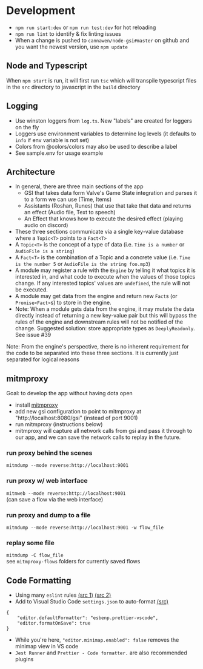 # Development

-   `npm run start:dev` or `npm run test:dev` for hot reloading
-   `npm run lint` to identify & fix linting issues
-   When a change is pushed to `cannawen/node-gsi#master` on github and you want the newest version, use `npm update`

## Node and Typescript

When `npm start` is run, it will first run `tsc` which will transpile typescript files in the `src` directory to javascript in the `build` directory

## Logging

-   Use winston loggers from `log.ts`. New "labels" are created for loggers on the fly
-   Loggers use environment variables to determine log levels (it defaults to `info` if env variable is not set)
-   Colors from @colors/colors may also be used to describe a label
-   See sample.env for usage example

## Architecture

-   In general, there are three main sections of the app
    -   GSI that takes data form Valve's Game State integration and parses it to a form we can use (Time, Items)
    -   Assistants (Roshan, Runes) that use that take that data and returns an effect (Audio file, Text to speech)
    -   An Effect that knows how to execute the desired effect (playing audio on discord)
-   These three sections communicate via a single key-value database where a `Topic<T>` points to a `Fact<T>`
-   A `Topic<T>` is the concept of a type of data (i.e. `Time is a number` or `AudioFile is a string`)
-   A `Fact<T>` is the combination of a Topic and a concrete value (i.e. `Time is the number 5` or `AudioFile is the string foo.mp3`)
-   A module may register a rule with the `Engine` by telling it what topics it is interested in, and what code to execute when the values of those topics change. If any interested topics' values are `undefined`, the rule will not be executed.
-   A module may get data from the engine and return new `Fact`s (or `Promise<Fact>`s) to store in the engine.
-   Note: When a module gets data from the engine, it may mutate the data directly instead of returning a new key-value pair but this will bypass the rules of the engine and downstream rules will not be notified of the change. Suggested solution: store appropriate types as `DeeplyReadonly`. See issue #39

Note: From the engine's perspective, there is no inherent requirement for the code to be separated into these three sections. It is currently just separated for logical reasons

## mitmproxy

Goal: to develop the app without having dota open

-   install [mitmproxy](https://mitmproxy.org/)
-   add new gsi configuration to point to mitmproxy at "http://localhost:8080/gsi" (instead of port 9001)
-   run mitmproxy (instructions below)
-   mitmproxy will capture all network calls from gsi and pass it through to our app, and we can save the network calls to replay in the future.

### run proxy behind the scenes

`mitmdump --mode reverse:http://localhost:9001`

### run proxy w/ web interface

`mitmweb --mode reverse:http://localhost:9001`  
(can save a flow via the web interface)

### run proxy and dump to a file

`mitmdump --mode reverse:http://localhost:9001 -w flow_file`

### replay some file

`mitmdump -C flow_file`  
see `mitmproxy-flows` folders for currently saved flows

## Code Formatting

-   Using many `eslint` rules [(src 1)](https://eslint.org/docs/latest/rules/) [(src 2)](https://eslint-config.netlify.app/rules/yield-star-spacing)
-   Add to Visual Studio Code `settings.json` to auto-format [(src)](https://daveceddia.com/vscode-use-eslintrc/#:~:text=Configure%20VSCode%20Settings%20to%20use%20ESLint%20for%20Formatting&text=Click%20that%20tiny%20icon%20in,paper%20with%20a%20little%20arrow.&text=The%20first%20one%20turns%20on,it%2C%20we're%20done.)

```
{
    "editor.defaultFormatter": "esbenp.prettier-vscode",
    "editor.formatOnSave": true
}
```

-   While you're here, `"editor.minimap.enabled": false` removes the minimap view in VS code
-   `Jest Runner` and `Prettier - Code formatter.` are also recommended plugins
